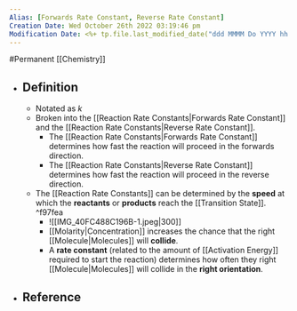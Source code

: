 ```yaml
---
Alias: [Forwards Rate Constant, Reverse Rate Constant]
Creation Date: Wed October 26th 2022 03:19:46 pm 
Modification Date: <%+ tp.file.last_modified_date("ddd MMMM Do YYYY hh:mm:ss a") %>
---
```

#Permanent [[Chemistry]]

- ## Definition
	- Notated as $k$
	- Broken into the [[Reaction Rate Constants|Forwards Rate Constant]] and the [[Reaction Rate Constants|Reverse Rate Constant]].
		- The [[Reaction Rate Constants|Forwards Rate Constant]] determines how fast the reaction will proceed in the forwards direction.
		- The [[Reaction Rate Constants|Reverse Rate Constant]] determines how fast the reaction will proceed in the reverse direction.
	- The [[Reaction Rate Constants]] can be determined by the **speed** at which the **reactants** or **products** reach the [[Transition State]]. ^f97fea
		- ![[IMG_40FC488C196B-1.jpeg|300]]
		- [[Molarity|Concentration]] increases the chance that the right [[Molecule|Molecules]] will **collide**.
		- A **rate constant** (related to the amount of [[Activation Energy]] required to start the reaction) determines how often they right [[Molecule|Molecules]] will collide in the **right orientation**.
- ## Reference